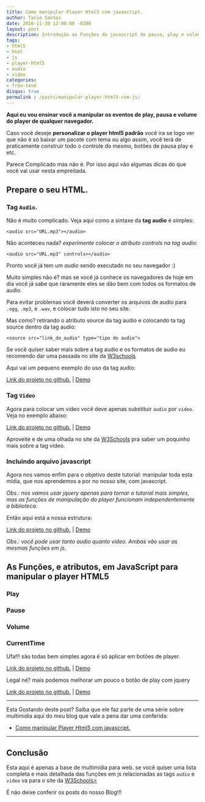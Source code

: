 ```yaml
---
title: Como manipular Player Html5 com javascript.
author: Tacio Santos
date: 2016-11-30 12:00:00 -0200
layout: post
description: Introdução as Funções do javascript de pausa, play e volume do player html5.
tags: 
- html5
- html
- js
- player-html5
- audio
- video
categories:
- fron-tend
disqus: true
permalink : /posts/manipular-player-html5-com-js/
--- 
```

 
**Aqui eu vou ensinar você a manipular os eventos de play, pausa e volume do player de qualquer navegador.**
 

Caso você deseje **personalizar o player html5 padrão** você ira se logo ver que não é só baixar um pacote com tema ou algo assim, você terá de praticamente construir todo o controle do mesmo, botões de pausa play e etc. 
 
 Parece Complicado mas não é. Por isso aqui vão algumas dicas do que você vai usar nesta empreitada.
 
## Prepare o seu HTML.
 
### Tag `Audio`.
 
 Não é muito complicado. Veja aqui como a sintaxe da **tag audio** é simples:
 
 `<audio src="URL.mp3"></audio>`
 
 Não aconteceu nada? *experimente colocar o atributo controls na tag audio*:
 
 `<audio src="URL.mp3" controls></audio>`
 
 Pronto você já tem um *audio* sendo executado no seu navegador :)
 
 Muito simples não é? mas se você já conhece os navegadores de hoje em dia você já sabe que raramente eles se dão bem com todos os formatos de audio.
 
 Para evitar problemas você deverá converter os arquivos de audio para `.ogg`, `.mp3`, e `.wav`, e colocar tudo isto no seu site.
 
 Mas como? retirando o atributo source da tag audio e colocando ta tag source dentro da tag audio:
 
 `<source src="link_do_audio" type="tipo do audio">`
 
 Se você quiser saber mais sobre a tag audio e os formatos de audio eu recomendo dar uma passada no site da <a href="http://www.w3schools.com/html/html5_audio.asp" target="_blank">W3schools</a>
 
 Aqui vai um pequeno exemplo do uso da tag audio:
 
 <script src="https://gist.github.com/taciosantosblog/a0ab3e71e3f4fed91f9ba7e838764783.js"></script>
 <a href="https://github.com/taciosantosblog/playerHTML5blog/tree/master/playerHTML5/post1/example1" target="_blank">Link do projeto no github.</a>   |   <a href="../../examples/manipular-player-html5-com-js/playerHTML5/post1/example1/" target="_blank"> Demo </a>
 
### Tag `Video`
 
 Agora para colocar um video você deve apenas substituir `audio` por `video`. Veja no exemplo abaixo:
 
 <script src="https://gist.github.com/taciosantosblog/fe33eb2aa9a8818082ec23bdfec9df4b.js"></script>
 <a href="https://github.com/taciosantosblog/playerHTML5blog/tree/master/playerHTML5/post1/example2" target="_blank">Link do projeto no github.</a>   |   <a href="../../examples/manipular-player-html5-com-js/playerHTML5/post1/example2/" target='_blank'> Demo </a>
 
 Aproveite e de uma olhada no site da <a href="http://www.w3schools.com/html/html5_video.asp" target="_blank">W3Schools</a> pra saber um poquinho mais sobre a tag video.
 
### Incluindo arquivo javascript
 
 Agora nos vamos enfim para o objetivo deste tutorial: manipular toda esta mídia, que nos aprendemos a por no nosso site, com javascript.
 
 *Obs.: nos vamos usar jquery apenas para tornar o tutorial mais simples, mas as funções de manipulação do player funcionam independentemente a biblioteca.*
 
 Então aqui está a nossa estrutura:
 
 <script src="https://gist.github.com/taciosantosblog/9f30fcce5d45d35726413b839a392aee.js"></script>
 <a href="https://github.com/taciosantosblog/playerHTML5blog/tree/master/playerHTML5/post1/example3" target="_blank">Link do projeto no github.</a>   |   <a href="../../examples/manipular-player-html5-com-js/playerHTML5/post1/example3/" target='_blank'> Demo </a>
 
 *Obs.: você pode usar tanto audio quanto video. Ambas vão usar as mesmas funções em js.*
 
## As Funções, e atributos, em JavaScript para manipular o player HTML5
 
### Play
 
 <script src="https://gist.github.com/taciosantosblog/24e5edcfa24bdabc528a4b771d9beb93.js"></script>
 
### Pause
 
 <script src="https://gist.github.com/taciosantosblog/d02dc13224337ceac87cb347ff551a12.js"></script>
 
### Volume
 
 <script src="https://gist.github.com/taciosantosblog/ba585ac032a8fbf10fc4fc8d5555adfb.js"></script>
 
### CurrentTime
 
 <script src="https://gist.github.com/taciosantosblog/bee9b114e61bba61af92436b8bb79788.js"></script>
 
 Ufa!!! são todas bem simples agora é só aplicar em botões de player.
 
 <script src="https://gist.github.com/taciosantosblog/42756832779ca49f266dd1e4763c6f57.js"></script>
 <a href="https://github.com/taciosantosblog/playerHTML5blog/tree/master/playerHTML5/post1/example4" target="_blank">Link do projeto no github.</a>   |   <a href="../../examples/manipular-player-html5-com-js/playerHTML5/post1/example4/" target='_blank'> Demo </a>
 
 Legal né? mais podemos melhorar um pouco o botão de play com jquery
 
 <script src="https://gist.github.com/taciosantosblog/82c076f278aebf6f2da91e9bdf16d070.js"></script>
 <a href="https://github.com/taciosantosblog/playerHTML5blog/tree/master/playerHTML5/post1/example5" target="_blank">Link do projeto no github.</a>   |   <a href="../../examples/manipular-player-html5-com-js/playerHTML5/post1/example5/" target='_blank'> Demo </a>
 
 ****
 Esta Gostando deste post? Saiba que ele faz parte de uma série sobre multimidia aqui do meu blog que vale a pena dar uma conferida:
 
 * [Como manipular Player Html5 com javascript.](../manipularplayerhtml5comjs/)
 
 ****
 
## Conclusão
 
 Esta aqui é apenas a base de multimidia para web. se você quiser uma lista completa e mais detalhada das funções em js relacionadas as tags `audio` e `video` va para o site da <a href="http://www.w3schools.com/tags/ref_av_dom.asp" target="_blank">W3Schools></a>
 
 É não deixe conferir os posts do nosso Blog!!!
 
